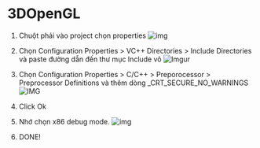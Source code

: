 # 3DOpenGL

1. Chuột phải vào project chọn properties
![img](https://i.imgur.com/R0oljI1.png)

2. Chọn Configuration Properties > VC++ Directories > Include Directories và paste đường dẫn đến thư mục Include vô
![Imgur](https://i.imgur.com/NQkLzdI.png)

4. Chọn Configuration Properties > C/C++ > Preporocessor > Preprocessor Definitions và thêm dòng _CRT_SECURE_NO_WARNINGS
![IMG](https://i.stack.imgur.com/EMnNi.png)

5. Click Ok

6. Nhớ chọn x86 debug mode.
![img](https://i.imgur.com/mpr9Sd7.png)

7. DONE!
